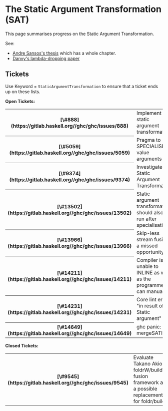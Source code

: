 # The Static Argument Transformation (SAT)


This page summarises progress on the Static Argument Transformation.


See:

- [ Andre Sansos's thesis](https://www.microsoft.com/en-us/research/publication/compilation-transformation-non-strict-functional-languages/) which has a whole chapter.
- [ Danvy's lambda-dropping paper](http://ojs.statsbiblioteket.dk/index.php/brics/article/view/18785)

## Tickets


Use Keyword = `StaticArgumentTransformation` to ensure that a ticket ends up on these lists.

**Open Tickets:**

<table><tr><th>[\#888](https://gitlab.haskell.org//ghc/ghc/issues/888)</th>
<td>Implement the static argument transformation</td></tr>
<tr><th>[\#5059](https://gitlab.haskell.org//ghc/ghc/issues/5059)</th>
<td>Pragma to SPECIALISE on value arguments</td></tr>
<tr><th>[\#9374](https://gitlab.haskell.org//ghc/ghc/issues/9374)</th>
<td>Investigate Static Argument Transformation</td></tr>
<tr><th>[\#13502](https://gitlab.haskell.org//ghc/ghc/issues/13502)</th>
<td>Static argument transformation should also run after specialisation</td></tr>
<tr><th>[\#13966](https://gitlab.haskell.org//ghc/ghc/issues/13966)</th>
<td>Skip-less stream fusion: a missed opportunity</td></tr>
<tr><th>[\#14211](https://gitlab.haskell.org//ghc/ghc/issues/14211)</th>
<td>Compiler is unable to INLINE as well as the programmer can manually</td></tr>
<tr><th>[\#14231](https://gitlab.haskell.org//ghc/ghc/issues/14231)</th>
<td>Core lint error "in result of Static argument"</td></tr>
<tr><th>[\#14649](https://gitlab.haskell.org//ghc/ghc/issues/14649)</th>
<td>ghc panic: mergeSATInfo</td></tr></table>

**Closed Tickets:**

<table><tr><th>[\#9545](https://gitlab.haskell.org//ghc/ghc/issues/9545)</th>
<td>Evaluate Takano Akio's foldrW/buildW fusion framework as a possible replacement for foldr/build</td></tr></table>